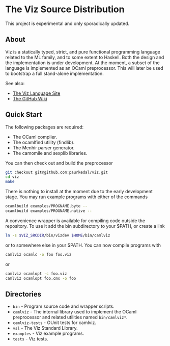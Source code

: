 # The Viz Source Distribution

This project is experimental and only sporadically updated.

## About

Viz is a statically typed, strict, and pure functional programming language
related to the ML family, and to some extent to Haskell.  Both the design
and the implementation is under development.  At the moment, a subset of the
language is implemented as an OCaml preprocessor.  This will later be used
to bootstrap a full stand-alone implementation.

See also:

* [The Viz Language Site](http://www.vizlang.org/)
* [The GitHub Wiki](https://github.com/paurkedal/viz/wiki.html)

## Quick Start

The following packages are required:

* The OCaml complier.
* The ocamlfind utility (findlib).
* The Menhir parser generator.
* The camomile and sexplib libraries.

You can then check out and build the preprocessor
```sh
git checkout git@github.com:paurkedal/viz.git
cd viz
make
```
There is nothing to install at the moment due to the early development
stage.  You may run example programs with either of the commands
```sh
ocamlbuild examples/PROGNAME.byte --
ocamlbuild examples/PROGNAME.native --
```
A convenience wrapper is available for compiling code outside the
repository.  To use it add the bin subdirectory to your $PATH, or create a
link
```sh
ln -s $VIZ_SRCDIR/bin/vizdev $HOME/bin/camlviz
```
or to somewhere else in your $PATH.  You can now compile programs with
```sh
camlviz ocamlc -o foo foo.viz
```
or
```sh
camlviz ocamlopt -c foo.viz
camlviz ocamlopt foo.cmx -o foo
```

## Directories

* `bin` - Program source code and wrapper scripts.
* `camlviz` - The internal library used to implement the OCaml preprocessor
  and related utilities named `bin/camlviz*`.
* `camlviz-tests` - OUnit tests for camlviz.
* `vsl` - The Viz Standard Library.
* `examples` - Viz example programs.
* `tests` - Viz tests.
